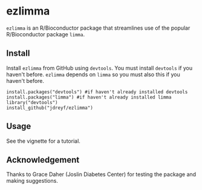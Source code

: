 # ezlimma
`ezlimma` is an R/Bioconductor package that streamlines use of the popular R/Bioconductor package `limma`.

## Install
Install `ezlimma` from GitHub using `devtools`. You must install `devtools` if you haven't before. `ezlimma` depends on `limma` so you must also this if you haven't before.
```
install.packages("devtools") #if haven't already installed devtools
install.packages("limma") #if haven't already installed limma
library("devtools")
install_github("jdreyf/ezlimma")
```

## Usage
See the vignette for a tutorial.

## Acknowledgement
Thanks to Grace Daher (Joslin Diabetes Center) for testing the package and making suggestions.
